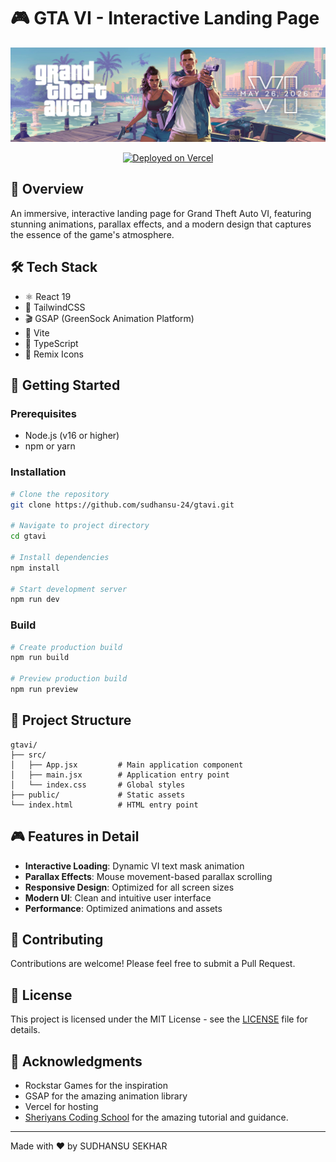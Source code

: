 # 🎮 GTA VI - Interactive Landing Page

<div align="center">
  
![GTA VI Banner](public/gta-vi-banner.jpg)

[![Deployed on Vercel](https://img.shields.io/badge/Deployed%20on-Vercel-black?style=for-the-badge&logo=vercel)](https://gtasixx.vercel.app/)

</div>

## 🎯 Overview
An immersive, interactive landing page for Grand Theft Auto VI, featuring stunning animations, parallax effects, and a modern design that captures the essence of the game's atmosphere.


## 🛠️ Tech Stack
- ⚛️ React 19
- 🎨 TailwindCSS
- 🎬 GSAP (GreenSock Animation Platform)
- 🚀 Vite
- 🎯 TypeScript
- 🎨 Remix Icons

## 🚀 Getting Started

### Prerequisites
- Node.js (v16 or higher)
- npm or yarn

### Installation
```bash
# Clone the repository
git clone https://github.com/sudhansu-24/gtavi.git

# Navigate to project directory
cd gtavi

# Install dependencies
npm install

# Start development server
npm run dev
```

### Build
```bash
# Create production build
npm run build

# Preview production build
npm run preview
```

## 🎨 Project Structure
```
gtavi/
├── src/
│   ├── App.jsx         # Main application component
│   ├── main.jsx        # Application entry point
│   └── index.css       # Global styles
├── public/             # Static assets
└── index.html          # HTML entry point
```

## 🎮 Features in Detail
- **Interactive Loading**: Dynamic VI text mask animation
- **Parallax Effects**: Mouse movement-based parallax scrolling
- **Responsive Design**: Optimized for all screen sizes
- **Modern UI**: Clean and intuitive user interface
- **Performance**: Optimized animations and assets

## 🤝 Contributing
Contributions are welcome! Please feel free to submit a Pull Request.

## 📝 License
This project is licensed under the MIT License - see the [LICENSE](LICENSE) file for details.

## 🙏 Acknowledgments
- Rockstar Games for the inspiration
- GSAP for the amazing animation library
- Vercel for hosting
- [Sheriyans Coding School](https://www.youtube.com/@sheryians) for the amazing tutorial and guidance.

---
Made with ❤️ by SUDHANSU SEKHAR
